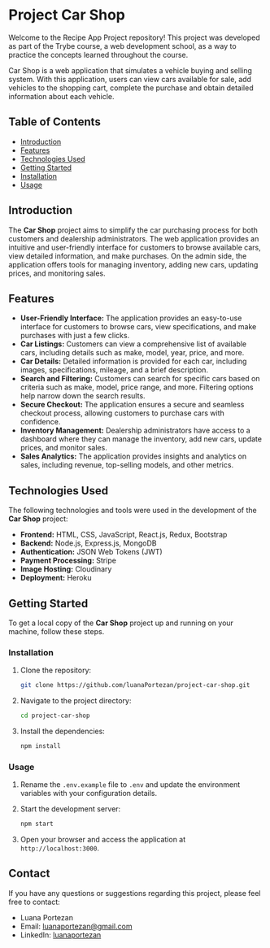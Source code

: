 # Project Car Shop

Welcome to the Recipe App Project repository! This project was developed as part of the Trybe course, a web development school, as a way to practice the concepts learned throughout the course.

Car Shop is a web application that simulates a vehicle buying and selling system. With this application, users can view cars available for sale, add vehicles to the shopping cart, complete the purchase and obtain detailed information about each vehicle.

## Table of Contents

- [Introduction](#introduction)
- [Features](#features)
- [Technologies Used](#technologies-used)
- [Getting Started](#getting-started)
- [Installation](#installation)
- [Usage](#usage)

## Introduction

The **Car Shop** project aims to simplify the car purchasing process for both customers and dealership administrators. The web application provides an intuitive and user-friendly interface for customers to browse available cars, view detailed information, and make purchases. On the admin side, the application offers tools for managing inventory, adding new cars, updating prices, and monitoring sales.

## Features

- **User-Friendly Interface:** The application provides an easy-to-use interface for customers to browse cars, view specifications, and make purchases with just a few clicks.
- **Car Listings:** Customers can view a comprehensive list of available cars, including details such as make, model, year, price, and more.
- **Car Details:** Detailed information is provided for each car, including images, specifications, mileage, and a brief description.
- **Search and Filtering:** Customers can search for specific cars based on criteria such as make, model, price range, and more. Filtering options help narrow down the search results.
- **Secure Checkout:** The application ensures a secure and seamless checkout process, allowing customers to purchase cars with confidence.
- **Inventory Management:** Dealership administrators have access to a dashboard where they can manage the inventory, add new cars, update prices, and monitor sales.
- **Sales Analytics:** The application provides insights and analytics on sales, including revenue, top-selling models, and other metrics.

## Technologies Used

The following technologies and tools were used in the development of the **Car Shop** project:

- **Frontend:** HTML, CSS, JavaScript, React.js, Redux, Bootstrap
- **Backend:** Node.js, Express.js, MongoDB
- **Authentication:** JSON Web Tokens (JWT)
- **Payment Processing:** Stripe
- **Image Hosting:** Cloudinary
- **Deployment:** Heroku

## Getting Started

To get a local copy of the **Car Shop** project up and running on your machine, follow these steps.

### Installation

1. Clone the repository:

   ```bash
   git clone https://github.com/luanaPortezan/project-car-shop.git
   ```

2. Navigate to the project directory:

   ```bash
   cd project-car-shop
   ```

3. Install the dependencies:

   ```bash
   npm install
   ```

### Usage

1. Rename the `.env.example` file to `.env` and update the environment variables with your configuration details.

2. Start the development server:

   ```bash
   npm start
   ```

3. Open your browser and access the application at `http://localhost:3000`.

## Contact

If you have any questions or suggestions regarding this project, please feel free to contact:

- Luana Portezan
- Email: luanaportezan@gmail.com
- LinkedIn: [luanaportezan](https://www.linkedin.com/in/luanaportezan)
